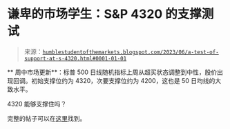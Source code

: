 <!--yml

category: 未分类

日期：2024-05-18 01:28:07

-->

# 谦卑的市场学生：S&P 4320 的支撑测试

> 来源：[`humblestudentofthemarkets.blogspot.com/2023/06/a-test-of-support-at-s-4320.html#0001-01-01`](https://humblestudentofthemarkets.blogspot.com/2023/06/a-test-of-support-at-s-4320.html#0001-01-01)

** 周中市场更新**：标普 500 日线随机指标上周从超买状态调整到中性，股价出现回调。初始支撑位约为 4320，次要支撑位约为 4200，这也是 50 日均线的大致水平。

4320 能够支撑住吗？

完整的帖子可以在[这里](https://humblestudentofthemarkets.com/2023/06/28/a-test-of-support-at-sp-4320/)找到。
